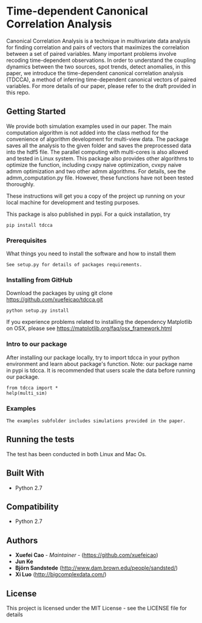 # Time-dependent Canonical Correlation Analysis 
Canonical Correlation Analysis is a technique in multivariate data analysis for finding correlation and pairs of vectors that maximizes the correlation between a set of paired variables. Many important problems involve recoding time-dependent observations. In order to understand the coupling dynamics between the two sources, spot trends, detect anomalies, in this paper, we introduce the time-dependent canonical correlation analysis (TDCCA), a method of inferring time-dependent canonical vectors of paired variables.  For more details of our paper, please refer to the draft provided in this repo. 


## Getting Started
We provide both simulation examples used in our paper. The main computation algorithm is not added into the class method for the convenience of algorithm development for multi-view data. The package saves all the analysis to the given folder and saves the preprocessed data into the hdf5 file. The parallel computing with multi-cores is also allowed and tested in Linux system. This package also provides other algorithms to optimize the function, including cvxpy naive optimization, cvxpy naive admm optimization and two other admm algorithms. For details, see the admm_computation.py file. However, these functions have not been tested thoroughly. 

These instructions will get you a copy of the project up running on your local machine for development and testing purposes. 

This package is also published in pypi. For a quick installation, try

```
pip install tdcca 
```

### Prerequisites

What things you need to install the software and how to install them

```
See setup.py for details of packages requirements. 
```

### Installing from GitHub


Download the packages by using git clone https://github.com/xuefeicao/tdcca.git

```
python setup.py install
```

If you experience problems related to installing the dependency Matplotlib on OSX, please see https://matplotlib.org/faq/osx_framework.html 

### Intro to our package
After installing our package locally, try to import tdcca in your python environment and learn about package's function. 
Note: our package name in pypi is tdcca. It is recommended that users scale the data before running our package. 
```
from tdcca import *
help(multi_sim)
```


### Examples
```
The examples subfolder includes simulations provided in the paper. 
```

## Running the tests

The test has been conducted in both Linux and Mac Os. 

## Built With

* Python 2.7

## Compatibility
* Python 2.7


## Authors

* **Xuefei Cao** - *Maintainer* - (https://github.com/xuefeicao)
* **Jun Ke**
* **Björn Sandstede** (http://www.dam.brown.edu/people/sandsted/)
* **Xi Luo** (http://bigcomplexdata.com/)



## License

This project is licensed under the MIT License - see the LICENSE file for details

